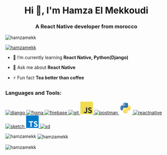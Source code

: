 <h1 align="center">Hi 👋, I'm Hamza El Mekkoudi</h1>
<h3 align="center">A React Native developer from morocco</h3>

<p align="left"> <img src="https://komarev.com/ghpvc/?username=hamzamekk&label=Profile%20views&color=0e75b6&style=flat" alt="hamzamekk" /> </p>

<p align="left"> <a href="https://github.com/ryo-ma/github-profile-trophy"><img src="https://github-profile-trophy.vercel.app/?username=hamzamekk" alt="hamzamekk" /></a> </p>
<!-- 
<p align="left"> <a href="https://twitter.com/hmmekk" target="blank"><img src="https://img.shields.io/twitter/follow/hmmekk?logo=twitter&style=for-the-badge" alt="hmmekk" /></a> </p> -->

- 🌱 I’m currently learning **React Native, Python(Django)**

<!-- - 👨‍💻 All of my projects are available at [https://www.hamzamekk.com](https://www.hamzamekk.dev) -->

- 💬 Ask me about **React Native**

<!-- - 📫 How to reach me **hamza.mekkoudi@gmail.com** -->

- ⚡ Fun fact **Tea better than coffee**

<!-- <h3 align="left">Connect with me:</h3> -->
<!-- <p align="left">
<a href="https://twitter.com/hmmekk" target="blank"><img align="center" src="https://raw.githubusercontent.com/rahuldkjain/github-profile-readme-generator/master/src/images/icons/Social/twitter.svg" alt="hmmekk" height="30" width="40" /></a>
<a href="https://linkedin.com/in/hamza-el-mekkoudi-93326214b" target="blank"><img align="center" src="https://raw.githubusercontent.com/rahuldkjain/github-profile-readme-generator/master/src/images/icons/Social/linked-in-alt.svg" alt="hamza-el-mekkoudi-93326214b" height="30" width="40" /></a>
<a href="https://instagram.com/mekk_hamza" target="blank"><img align="center" src="https://raw.githubusercontent.com/rahuldkjain/github-profile-readme-generator/master/src/images/icons/Social/instagram.svg" alt="mekk_hamza" height="30" width="40" /></a>
</p> -->

<h3 align="left">Languages and Tools:</h3>
<p align="left"> <a href="https://www.djangoproject.com/" target="_blank" rel="noreferrer"> <img src="https://cdn.worldvectorlogo.com/logos/django.svg" alt="django" width="40" height="40"/> </a> <a href="https://www.figma.com/" target="_blank" rel="noreferrer"> <img src="https://www.vectorlogo.zone/logos/figma/figma-icon.svg" alt="figma" width="40" height="40"/> </a> <a href="https://firebase.google.com/" target="_blank" rel="noreferrer"> <img src="https://www.vectorlogo.zone/logos/firebase/firebase-icon.svg" alt="firebase" width="40" height="40"/> </a> <a href="https://git-scm.com/" target="_blank" rel="noreferrer"> <img src="https://www.vectorlogo.zone/logos/git-scm/git-scm-icon.svg" alt="git" width="40" height="40"/> </a> <a href="https://developer.mozilla.org/en-US/docs/Web/JavaScript" target="_blank" rel="noreferrer"> <img src="https://raw.githubusercontent.com/devicons/devicon/master/icons/javascript/javascript-original.svg" alt="javascript" width="40" height="40"/> </a> <a href="https://postman.com" target="_blank" rel="noreferrer"> <img src="https://www.vectorlogo.zone/logos/getpostman/getpostman-icon.svg" alt="postman" width="40" height="40"/> </a> <a href="https://www.python.org" target="_blank" rel="noreferrer"> <img src="https://raw.githubusercontent.com/devicons/devicon/master/icons/python/python-original.svg" alt="python" width="40" height="40"/> </a> <a href="https://reactnative.dev/" target="_blank" rel="noreferrer"> <img src="https://reactnative.dev/img/header_logo.svg" alt="reactnative" width="40" height="40"/> </a> <a href="https://www.sketch.com/" target="_blank" rel="noreferrer"> <img src="https://www.vectorlogo.zone/logos/sketchapp/sketchapp-icon.svg" alt="sketch" width="40" height="40"/> </a> <a href="https://www.typescriptlang.org/" target="_blank" rel="noreferrer"> <img src="https://raw.githubusercontent.com/devicons/devicon/master/icons/typescript/typescript-original.svg" alt="typescript" width="40" height="40"/> </a> <a href="https://www.adobe.com/products/xd.html" target="_blank" rel="noreferrer"> <img src="https://cdn.worldvectorlogo.com/logos/adobe-xd.svg" alt="xd" width="40" height="40"/> </a> </p>

<p><img align="left" src="https://github-readme-stats.vercel.app/api/top-langs?username=hamzamekk&show_icons=true&locale=en&layout=compact" alt="hamzamekk" /></p>

<p>&nbsp;<img align="center" src="https://github-readme-stats.vercel.app/api?username=hamzamekk&show_icons=true&locale=en" alt="hamzamekk" /></p>

<p><img align="center" src="https://github-readme-streak-stats.herokuapp.com/?user=hamzamekk&" alt="hamzamekk" /></p>
